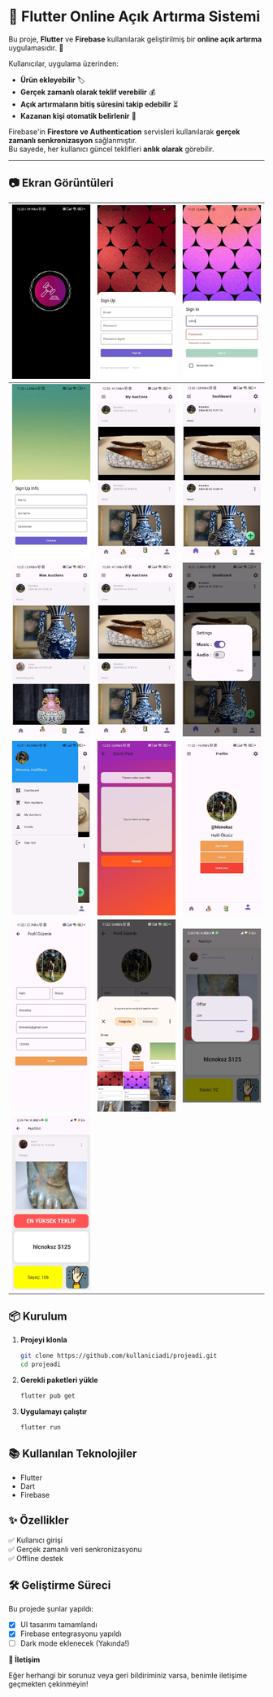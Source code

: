 # 🚀 Flutter Online Açık Artırma Sistemi

Bu proje, **Flutter** ve **Firebase** kullanılarak geliştirilmiş bir **online açık artırma** uygulamasıdır. 📱  

Kullanıcılar, uygulama üzerinden:  
- **Ürün ekleyebilir** 🏷  
- **Gerçek zamanlı olarak teklif verebilir** 💰  
- **Açık artırmaların bitiş süresini takip edebilir** ⏳  
- **Kazanan kişi otomatik belirlenir** 🎉  

Firebase'in **Firestore ve Authentication** servisleri kullanılarak **gerçek zamanlı senkronizasyon** sağlanmıştır.  
Bu sayede, her kullanıcı güncel teklifleri **anlık olarak** görebilir.  

---


## 📷 Ekran Görüntüleri  

| <img src="./calisma3/screenshots/Resim1.jpg" width="250"/> | <img src="./calisma3/screenshots/Resim2.jpg" width="250"/> | <img src="./calisma3/screenshots/Resim3.jpg" width="250"/> |  
|---|---|---|  
| <img src="./calisma3/screenshots/Resim4.jpg" width="250"/> | <img src="./calisma3/screenshots/Resim5.jpg" width="250"/> | <img src="./calisma3/screenshots/Resim6.jpg" width="250"/> |  
| <img src="./calisma3/screenshots/Resim7.jpg" width="250"/> | <img src="./calisma3/screenshots/Resim8.jpg" width="250"/> | <img src="./calisma3/screenshots/Resim9.jpg" width="250"/> |  
| <img src="./calisma3/screenshots/Resim10.jpg" width="250"/> | <img src="./calisma3/screenshots/Resim11.jpg" width="250"/> | <img src="./calisma3/screenshots/Resim12.jpg" width="250"/> |  
| <img src="./calisma3/screenshots/Resim13.jpg" width="250"/> | <img src="./calisma3/screenshots/Resim14.jpg" width="250"/> | <img src="./calisma3/screenshots/Resim15.jpg" width="250"/> |  
| <img src="./calisma3/screenshots/Resim16.jpg" width="250"/> |  






## 📦 Kurulum

1. **Projeyi klonla**  
   ```sh
   git clone https://github.com/kullaniciadi/projeadi.git
   cd projeadi
   ```

2. **Gerekli paketleri yükle**  
   ```sh
   flutter pub get
   ```

3. **Uygulamayı çalıştır**  
   ```sh
   flutter run
   ```

## 📚 Kullanılan Teknolojiler
- Flutter
- Dart
- Firebase

## ✨ Özellikler
✅ Kullanıcı girişi  
✅ Gerçek zamanlı veri senkronizasyonu  
✅ Offline destek  

## 🛠 Geliştirme Süreci
Bu projede şunlar yapıldı:
- [x] UI tasarımı tamamlandı
- [x] Firebase entegrasyonu yapıldı
- [ ] Dark mode eklenecek (Yakında!)

**📩 İletişim**

Eğer herhangi bir sorunuz veya geri bildiriminiz varsa, benimle iletişime geçmekten çekinmeyin!

